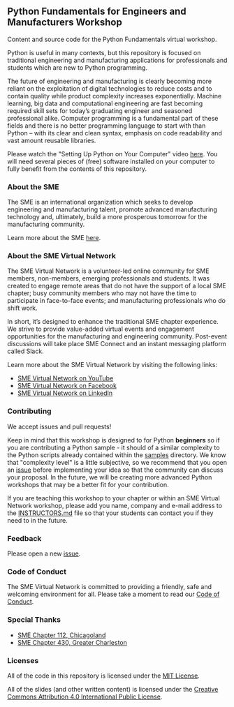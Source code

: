 ## Python Fundamentals for Engineers and Manufacturers Workshop

Content and source code for the Python Fundamentals virtual workshop.

Python is useful in many contexts, but this repository is focused on traditional engineering and manufacturing applications
for professionals and students which are new to Python programming.

The future of engineering and manufacturing is clearly becoming more reliant on the exploitation of digital
technologies to reduce costs and to contain quality while product complexity increases exponentially. Machine learning, big data and computational engineering are fast becoming required skill sets for today’s graduating engineer and seasoned professional alike. Computer programming is a fundamental part of these fields and there is no better programming language to start with than Python – with its clear and clean syntax, emphasis on code readability and vast amount reusable libraries.

Please watch the "Setting Up Python on Your Computer" video [here](https://www.youtube.com/watch?v=hkKeX7yoPEQ). You will need several pieces of (free) software installed on your computer to fully benefit from the contents of this repository.

### About the SME

The SME is an international organization which seeks to develop engineering and manufacturing talent, promote advanced manufacturing
technology and, ultimately, build a more prosperous tomorrow for the manufacturing community.

Learn more about the SME [here](http://www.sme.org/).

### About the SME Virtual Network

The SME Virtual Network is a volunteer-led online community for SME members, non-members, emerging professionals and students. It was created to engage remote areas that do not have the support of a local SME chapter; busy community members who may not have the time to participate in face-to-face events; and manufacturing professionals who do shift work.

In short, it’s designed to enhance the traditional SME chapter experience. We strive to provide value-added virtual events and engagement opportunities for the manufacturing and engineering community. Post-event discussions will take place SME Connect and an instant messaging platform called Slack.

Learn more about the SME Virtual Network by visiting the following links:

* [SME Virtual Network on YouTube](https://www.youtube.com/channel/UC7DNeDhrD2a5Ptyo9Rm_mwQ)
* [SME Virtual Network on Facebook](https://www.facebook.com/smevirtual/)
* [SME Virtual Network on LinkedIn](https://www.linkedin.com/company/smevirtual)

### Contributing

We accept issues and pull requests!

Keep in mind that this workshop is designed to for Python **beginners** so if you are contributing a Python sample - it should of a similar complexity to the Python scripts already contained within the <a href="https://github.com/smevirtual/python_fundamentals_workshop/tree/master/samples">samples</a> directory. We know that "complexity level" is a little subjective, so we recommend that you open an <a href="https://github.com/smevirtual/python_fundamentals_workshop/issues">issue</a> before implementing your idea so that the community can discuss your proposal. In the future, we will be creating more advanced Python workshops that may be a better fit for your contribution.

If you are teaching this workshop to your chapter or within an SME Virtual Network workshop, please add you name, company and e-mail address to the <a href="https://github.com/smevirtual/python_fundamentals_workshop/blob/master/INSTRUCTORS.md">INSTRUCTORS.md</a> file so that your students can contact you if they need to in the future.

### Feedback

Please open a new <a href="https://github.com/smevirtual/python_fundamentals_workshop/issues">issue</a>.

### Code of Conduct

The SME Virtual Network is committed to providing a friendly, safe and welcoming environment for all. Please take a moment to read our <a href="https://github.com/smevirtual/code_of_conduct/blob/master/CODE_OF_CONDUCT.md">Code of Conduct</a>.

### Special Thanks

* [SME Chapter 112, Chicagoland](http://sme112.org/)
* [SME Chapter 430, Greater Charleston](http://connect.sme.org/communities/home/30)

### Licenses

All of the code in this repository is licensed under the [MIT License](https://choosealicense.com/licenses/mit/).

All of the slides (and other written content) is licensed under the [Creative Commons Attribution 4.0 International Public License](https://creativecommons.org/licenses/by/4.0/legalcode).

